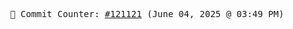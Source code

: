 <p align="center">
    <samp>
        📮 Commit Counter: <a href="https://github.com/Javascript-void0/Javascript-void0/commits/main">#121121</a> (June 04, 2025 @ 03:49 PM)
    </samp>
</p>